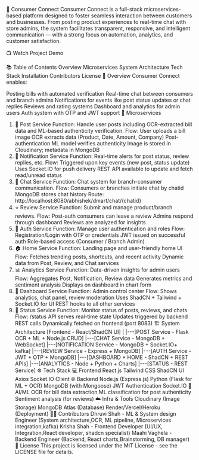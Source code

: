 🧩 Consumer Connect
Consumer Connect is a full-stack microservices-based platform designed to foster seamless interaction between customers and businesses. From posting product experiences to real-time chat with store admins, the system facilitates transparent, responsive, and intelligent communication — with a strong focus on automation, analytics, and customer satisfaction.

📺 Watch Project Demo

📚 Table of Contents
Overview
Microservices
System Architecture
Tech Stack
Installation
Contributors
License
📌 Overview
Consumer Connect enables:

Posting bills with automated verification
Real-time chat between consumers and branch admins
Notifications for events like post status updates or chat replies
Reviews and rating systems
Dashboard and analytics for admin users
Auth system with OTP and JWT support
🧱 Microservices
1. 📝 Post Service
Function: Handle user posts including OCR-extracted bill data and ML-based authenticity verification.
Flow:
User uploads a bill image
OCR extracts data (Product, Date, Amount, Company)
Post-authentication ML model verifies authenticity
Image is stored in Cloudinary; metadata in MongoDB
2. 🔔 Notification Service
Function: Real-time alerts for post status, review replies, etc.
Flow:
Triggered upon key events (new post, status update)
Uses Socket.IO for push delivery
REST API available to update and fetch read/unread status
3. 💬 Chat Service
Function: Chat system for branch-consumer communication.
Flow:
Consumers or branches initiate chat by chatid
MongoDB stores chat history
Route: http://localhost:8080/abhishek/dmart/chat/{chatid}
4. ⭐ Review Service
Function: Submit and manage product/branch reviews.
Flow:
Post-auth consumers can leave a review
Admins respond through dashboard
Reviews are analyzed for insights
5. 🔐 Auth Service
Function: Manage user authentication and roles
Flow:
Registration/Login with OTP or credentials
JWT issued on successful auth
Role-based access (Consumer / Branch Admin)
6. 🏠 Home Service
Function: Landing page and user-friendly home UI
Flow:
Fetches trending posts, shortcuts, and recent activity
Dynamic data from Post, Review, and Chat services
7. 📊 Analytics Service
Function: Data-driven insights for admin users
Flow:
Aggregates Post, Notification, Review data
Generates metrics and sentiment analysis
Displays on dashboard in chart form
8. 🧮 Dashboard Service
Function: Admin control center
Flow:
Shows analytics, chat panel, review moderation
Uses ShadCN + Tailwind + Socket.IO for UI
REST hooks to all other services
9. 📌 Status Service
Function: Monitor status of posts, reviews, and chats
Flow:
/status API serves real-time state
Updates triggered by backend REST calls
Dynamically fetched on frontend (port 8083)
🏗 System Architecture
[Frontend - React/ShadCN UI]
    |
    |---[POST Service - Flask OCR + ML + Node.js CRUD]
    |---[CHAT Service - MongoDB + WebSocket]
    |---[NOTIFICATION Service - MongoDB + Socket.IO+ kafka]
    |---[REVIEW Service - Express + MongoDB]
    |---[AUTH Service - JWT + OTP + MongoDB]
    |---[DASHBOARD + HOME - ShadCN + REST APIs]
    |---[ANALYTICS - Node + Python + Charts]
    |---[STATUS - REST Service]
⚙️ Tech Stack
💻 Frontend
React.js
Tailwind CSS
ShadCN UI
Axios
Socket.IO Client
🌐 Backend
Node.js (Express.js)
Python (Flask for ML + OCR)
MongoDB (with Mongoose)
JWT Authentication
Socket.IO
🧠 AI/ML
OCR for bill data extraction
ML classification for post authenticity
Sentiment analysis (for reviews)
☁️ Infra & Tools
Cloudinary (Image Storage)
MongoDB Atlas (Database)
Render/Vercel/Heroku (Deployment)
👨‍💻 Contributors
Dhruvi Shah - ML & System design Engineer (System architecture,OCR, ML pipeline, Microservices integration,kafka)
Krisha Shah - Frontend Developer (UI/UX, Integration,React developer, shadcn specialist)
Maahi Vaghela - Backend Engineer (Backend, React charts,Brainstorming, DB manager)
📜 License
This project is licensed under the MIT License - see the LICENSE file for details.
